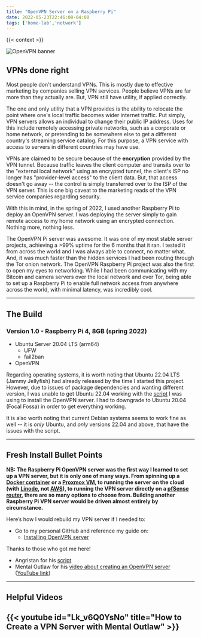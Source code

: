 ```yaml
---
title: "OpenVPN Server on a Raspberry Pi"
date: 2022-05-23T22:46:08-04:00
tags: ['home-lab','network']
---
```


{{< context >}}

![OpenVPN banner](/images/openvpn-banner.png)

## VPNs done right

Most people don't understand VPNs. This is mostly due to effective marketing by companies selling VPN services. People believe VPNs are far more than they actually are. But, VPN still have utility, if applied correctly.

The one and only utility that a VPN provides is the ability to relocate the point where one's local traffic becomes wider internet traffic. Put simply, VPN servers allows an individual to change their public IP address. Uses for this include remotely accessing private networks, such as a corporate or home network, or pretending to be somewhere else to get a different country's streaming service catalog. For this purpose, a VPN service with access to servers in different countries may have use.

VPNs are claimed to be secure because of the **encryption** provided by the VPN tunnel. Because traffic leaves the client computer and transits over to the "external local network" using an encrypted tunnel, the client's ISP no longer has "provider-level access" to the client data. But, that access doesn't go away -- the control is simply transferred over to the ISP of the VPN server. This is one big caveat to the marketing reads of the VPN service companies regarding security.

With this in mind, in the spring of 2022, I used another Raspberry Pi to deploy an OpenVPN server. I was deploying the server simply to gain remote access to my home network using an encrypted connection. Nothing more, nothing less.


The OpenVPN Pi server was awesome. It was one of my most stable server projects, achieving a >99% uptime for the 6 months that it ran. I tested it from across the world and I was always able to connect, no matter what. And, it was much faster than the hidden services I had been routing through the Tor onion network. The OpenVPN Raspberry Pi project was also the first to open my eyes to networking. While I had been communicating with my Bitcoin and camera servers over the local network and over Tor, being able to set up a Raspberry Pi to enable full network access from anywhere across the world, with minimal latency, was incredibly cool.

---

## The Build

### Version 1.0 - Raspberry Pi 4, 8GB (spring 2022)

- Ubuntu Server 20.04 LTS (arm64)
    - UFW
    - fail2ban
- OpenVPN

Regarding operating systems, it is worth noting that Ubuntu 22.04 LTS (Jammy Jellyfish) had already released by the time I started this project. However, due to issues of package dependencies and wanting different version, I was unable to get Ubuntu 22.04 working with the [script](https://github.com/angristan/openvpn-install) I was using to install the OpenVPN server. I had to downgrade to Ubuntu 20.04 (Focal Fossa) in order to get everything working.

It is also worth noting that current Debian systems seems to work fine as well -- it is *only* Ubuntu, and *only* versions 22.04 and above, that have the issues with the script.

---

## Fresh Install Bullet Points

**NB: The Raspberry Pi OpenVPN server was the first way I learned to set up a VPN server, but it is only one of many ways. From spinning up a [Docker container](/home-lab/virtualization/docker) or a [Proxmox VM](/home-lab/virtualization/proxmox), to running the server on the cloud (with [Linode](/home-lab/network/openvpn-cloud), not [AWS](/home-lab/network/openvpn-aws)), to running the VPN server directly on a [pfSense router](/home-lab/network/pfsense), there are so many options to choose from. Building another Raspberry Pi VPN server would be driven almost entirely by circumstance.**

Here’s how I would rebuild my VPN server if I needed to:

- Go to my personal GitHub and reference my guide on:
    - [Installing OpenVPN server](https://github.com/DavidVogelxyz/library/blob/master/network/install-openvpn-server.md)

Thanks to those who got me here!

- Angristan for his [script](https://github.com/angristan/openvpn-install)
- Mental Outlaw for his [video about creating an OpenVPN server](https://odysee.com/@AlphaNerd:8/how-to-create-your-own-vpn-(and-why)) ([YouTube link](https://www.youtube.com/watch?v=Lk_v6Q0YsNo))

---

## Helpful Videos

## {{< youtube id="Lk_v6Q0YsNo" title="How to Create a VPN Server with Mental Outlaw" >}}
